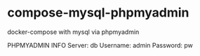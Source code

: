 # compose-mysql-phpmyadmin
docker-compose with mysql via phpmyadmin

PHPMYADMIN INFO
Server: db
Username: admin
Password: pw
